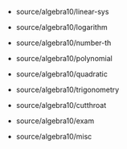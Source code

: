 * source/algebra10/linear-sys
* source/algebra10/logarithm
* source/algebra10/number-th
* source/algebra10/polynomial
* source/algebra10/quadratic
* source/algebra10/trigonometry

* source/algebra10/cutthroat
* source/algebra10/exam
* source/algebra10/misc

